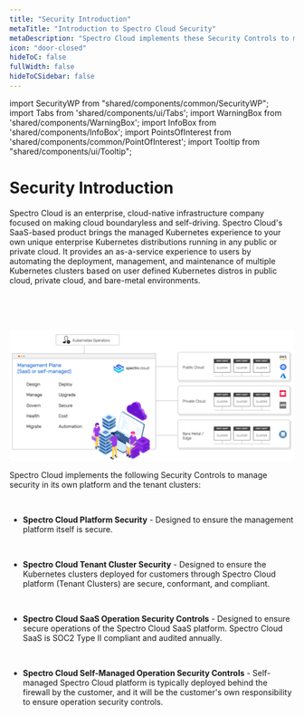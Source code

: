 ```yaml
---
title: "Security Introduction"
metaTitle: "Introduction to Spectro Cloud Security"
metaDescription: "Spectro Cloud implements these Security Controls to manage security in its own platform and the tenant clusters."
icon: "door-closed"
hideToC: false
fullWidth: false
hideToCSidebar: false
---
```


import SecurityWP from "shared/components/common/SecurityWP";
import Tabs from 'shared/components/ui/Tabs';
import WarningBox from 'shared/components/WarningBox';
import InfoBox from 'shared/components/InfoBox';
import PointsOfInterest from 'shared/components/common/PointOfInterest';
import Tooltip from "shared/components/ui/Tooltip";


# Security Introduction

Spectro Cloud is an enterprise, cloud-native infrastructure company focused on making cloud boundaryless and self-driving. Spectro Cloud's SaaS-based product brings the managed Kubernetes experience to your own unique enterprise Kubernetes distributions running in any public or private cloud. It provides an as-a-service experience to users by automating the deployment, management, and maintenance of multiple Kubernetes clusters based on user defined Kubernetes distros in public cloud, private cloud, and bare-metal environments.


<br />
<br />
<br />


![graphical](security-images/image1.png)

Spectro Cloud implements the following Security Controls to manage security in its own platform and the tenant clusters:<p></p><br /> 

* **Spectro Cloud Platform Security** - Designed to ensure the management platform itself is secure.<p></p><br />

* **Spectro Cloud Tenant Cluster Security** - Designed to ensure the Kubernetes clusters deployed for customers through Spectro Cloud platform (Tenant Clusters) are secure, conformant, and compliant.<p></p><br />

* **Spectro Cloud SaaS Operation Security Controls** - Designed to ensure secure operations of the Spectro Cloud SaaS platform. Spectro Cloud SaaS is SOC2 Type II compliant and audited annually.<p></p><br />

* **Spectro Cloud Self-Managed Operation Security Controls** - Self-managed Spectro Cloud platform is typically deployed behind the firewall by the customer, and it will be the customer's own responsibility to ensure operation security controls.<p></p><br />

<br />
<br />
<br />